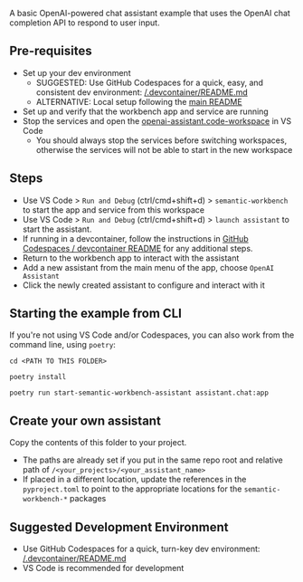 A basic OpenAI-powered chat assistant example that uses the OpenAI chat completion API to respond to user input.

## Pre-requisites

- Set up your dev environment
  - SUGGESTED: Use GitHub Codespaces for a quick, easy, and consistent dev
    environment: [/.devcontainer/README.md](../../.devcontainer/README.md)
  - ALTERNATIVE: Local setup following the [main README](../../README.md#quick-start---local-development-environment)
- Set up and verify that the workbench app and service are running
- Stop the services and open the [openai-assistant.code-workspace](./openai-assistant.code-workspace) in VS Code
  - You should always stop the services before switching workspaces, otherwise the services will not be able to start in the new workspace

## Steps

- Use VS Code > `Run and Debug` (ctrl/cmd+shift+d) > `semantic-workbench` to start the app and service from this workspace
- Use VS Code > `Run and Debug` (ctrl/cmd+shift+d) > `launch assistant` to start the assistant.
- If running in a devcontainer, follow the instructions in [GitHub Codespaces / devcontainer README](../../.devcontainer/README.md#start-the-app-and-service) for any additional steps.
- Return to the workbench app to interact with the assistant
- Add a new assistant from the main menu of the app, choose `OpenAI Assistant`
- Click the newly created assistant to configure and interact with it

## Starting the example from CLI

If you're not using VS Code and/or Codespaces, you can also work from the
command line, using `poetry`:

```
cd <PATH TO THIS FOLDER>

poetry install

poetry run start-semantic-workbench-assistant assistant.chat:app
```

## Create your own assistant

Copy the contents of this folder to your project.

- The paths are already set if you put in the same repo root and relative path of `/<your_projects>/<your_assistant_name>`
- If placed in a different location, update the references in the `pyproject.toml` to point to the appropriate locations for the `semantic-workbench-*` packages

## Suggested Development Environment

- Use GitHub Codespaces for a quick, turn-key dev environment: [/.devcontainer/README.md](../../.devcontainer/README.md)
- VS Code is recommended for development
